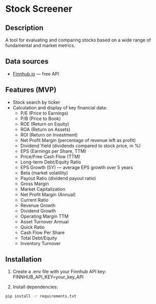 # Stock Screener

## Description
A tool for evaluating and comparing stocks based on a wide range of fundamental and market metrics.

## Data sources
- [Finnhub.io](https://finnhub.io/) — free API

## Features (MVP)
- Stock search by ticker
- Calculation and display of key financial data:
	- P/E (Price to Earnings)
	- P/B (Price to Book)
	- ROE (Return on Equity)
	- ROA (Return on Assets)
	- ROI (Return on Investment)
	- Net Profit Margin (percentage of revenue left as profit)
	- Dividend Yield (dividends compared to stock price, in %)
	- EPS (Earnings per Share, TTM)
	- Price/Free Cash Flow (TTM)
	- Long-term Debt/Equity Ratio
	- EPS Growth (5Y) — average EPS growth over 5 years
	- Beta (market volatility)
	- Payout Ratio (dividend payout ratio)
	- Gross Margin
	- Market Capitalization
	- Net Profit Margin (Annual)
	- Current Ratio
	- Revenue Growth
	- Dividend Growth
	- Operating Margin TTM
	- Asset Turnover Annual
	- Quick Ratio
	- Cash Flow Per Share
	- Total Debt/Equity
	- Inventory Turnover
	


## Installation
1. Create a .env file with your Finnhub API key:
    FINNHUB_API_KEY=your_key_API

2. Install dependencies:
```bash
pip install -r requirements.txt